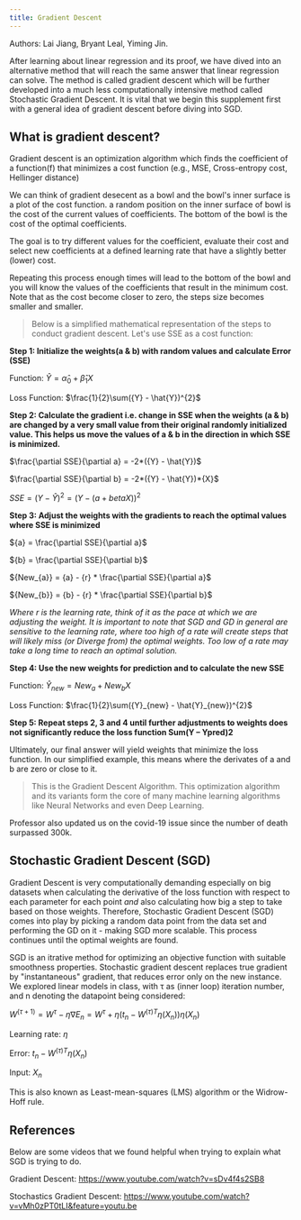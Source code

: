 ```yaml
---
title: Gradient Descent
---
```

Authors: Lai Jiang, Bryant Leal, Yiming Jin.

After learning about linear regression and its proof, we have dived into an alternative method that will reach the same answer that linear regression can solve. The method is called gradient descent which will be further developed into a much less computationally intensive method called Stochastic Gradient Descent. It is vital that we begin this supplement first with a general idea of gradient descent before diving into SGD.


## What is gradient descent? 
Gradient descent is an optimization algorithm which finds the coefficient of a function(f) that minimizes a cost function (e.g., MSE, Cross-entropy cost, Hellinger distance)

We can think of gradient desecent as a bowl and the bowl's inner surface is a plot of the cost function. a random position on the inner surface of bowl is the cost of the current values of coefficients. The bottom of the bowl is the cost of the optimal coefficients.

The goal is to try different values for the coefficient, evaluate their cost and select new coefficients at a defined learning rate that have a slightly better (lower) cost.

Repeating this process enough times will lead to the bottom of the bowl and you will know the values of the coefficients that result in the minimum cost. Note that as the cost become closer to zero, the steps size becomes smaller and smaller.

> Below is a simplified mathematical representation of the steps to conduct gradient descent. Let's use SSE as a cost function:

**Step 1: Initialize the weights(a & b) with random values and calculate Error (SSE)**

Function:   $\hat{Y} = \hat{\alpha}_{0}+ \hat{\beta}_{1}X$

Loss Function:  $\frac{1}{2}\sum({Y} - \hat{Y})^{2}$

**Step 2: Calculate the gradient i.e. change in SSE when the weights (a & b) are changed by a very small value from their original randomly initialized value. This helps us move the values of a & b in the direction in which SSE is minimized.**

$\frac{\partial SSE}{\partial a} = -2*({Y} - \hat{Y})$

$\frac{\partial SSE}{\partial b} = -2*({Y} - \hat{Y})*{X}$

$SSE = ({Y}-\hat{Y})^{2} = ({Y}-({a}+{beta}{X}))^{2}$

**Step 3: Adjust the weights with the gradients to reach the optimal values where SSE is minimized**

${a} = \frac{\partial SSE}{\partial a}$

${b} = \frac{\partial SSE}{\partial b}$

${New_{a}} = {a} - {r} * \frac{\partial SSE}{\partial a}$

${New_{b}} = {b} - {r} * \frac{\partial SSE}{\partial b}$

*Where r is the learning rate, think of it as the pace at which we are adjusting the weight.
It is important to note that SGD and GD in general are sensitive to the learning rate, where too high of a rate will create steps that will likely miss (or Diverge from) the optimal weights. Too low of a rate may take a long time to reach an optimal solution.*


**Step 4: Use the new weights for prediction and to calculate the new SSE**

Function:   $\hat{Y}_{new} = {New_{a}}+ {New_{b}}X$

Loss Function:  $\frac{1}{2}\sum({Y}_{new} - \hat{Y}_{new})^{2}$

**Step 5: Repeat steps 2, 3 and 4 until further adjustments to weights does not significantly reduce the loss function
Sum(Y – Ypred)2**

Ultimately, our final answer will yield weights that minimize the loss function. In our simplified example, this means where the derivates of a and b are zero or close to it.

> This is the Gradient Descent Algorithm. This optimization algorithm and its variants form the core of many machine learning algorithms like Neural Networks and even Deep Learning.



Professor also updated us on the covid-19 issue since the number of death surpassed 300k.



## Stochastic Gradient Descent (SGD)

Gradient Descent is very computationally demanding especially on big datasets when calculating the derivative of the loss function with respect to each parameter for each point *and* also calculating how big a step to take based on those weights. Therefore, Stochastic Gradient Descent (SGD) comes into play by picking a random data point from the data set and performing the GD on it - making SGD more scalable. This process continues until the optimal weights are found.

SGD is an itrative method for optimizing an objective function with suitable smoothness properties. Stochastic gradient descent replaces true gradient by "instantaneous" gradient, that reduces error only on the new instance. We explored linear models in class, with τ as (inner loop) iteration number, and n denoting the datapoint being considered:

$W^{(\tau+1)} = W^{\tau} - \eta\nabla E_{n} = W^{\tau} + \eta(t_{n} - W^{(\tau) T}\eta (X_{n}))\eta(X_{n})$

Learning rate: $\eta$

Error: $t_{n} - W^{(\tau) T}\eta (X_{n})$

Input: $X_{n}$

This is also known as Least-mean-squares (LMS) algorithm or the Widrow-Hoff rule.


## References
Below are some videos that we found helpful when trying to explain what SGD is trying to do.

Gradient Descent:
https://www.youtube.com/watch?v=sDv4f4s2SB8

Stochastics Gradient Descent:
https://www.youtube.com/watch?v=vMh0zPT0tLI&feature=youtu.be
